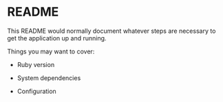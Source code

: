 # README

This README would normally document whatever steps are necessary to get the
application up and running.

Things you may want to cover:

* Ruby version

* System dependencies

* Configuration